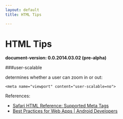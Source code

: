 ```yaml
---
layout: default
title: HTML Tips

---
```


HTML Tips
===
**document-version:  0.0.2014.03.02 (pre-alpha)**



###user-scalable

determines whether a user can zoom in or out:

	<meta name="viewport" content="user-scalable=no">


References:

* [Safari HTML Reference: Supported Meta Tags](https://developer.apple.com/library/safari/#documentation/AppleApplications/Reference/SafariHTMLRef/Articles/MetaTags.html)
* [Best Practices for Web Apps | Android Developers](http://developer.android.com/guide/webapps/best-practices.html)